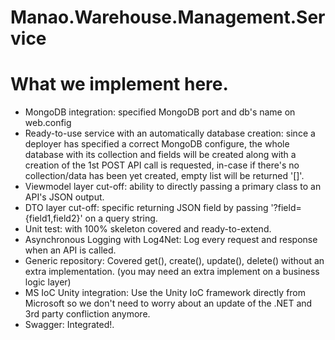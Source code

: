 # Manao.Warehouse.Management.Service

# What we implement here.
- MongoDB integration: specified MongoDB port and db's name on web.config
- Ready-to-use service with an automatically database creation: since a deployer has specified a correct MongoDB configure, the whole database with its collection and fields will be created along with a creation of the 1st POST API call is requested, in-case if there's no collection/data has been yet created, empty list will be returned '[]'.
- Viewmodel layer cut-off: ability to directly passing a primary class to an API's JSON output.
- DTO layer cut-off: specific returning JSON field by passing '?field={field1,field2}' on a query string.
- Unit test: with 100% skeleton covered and ready-to-extend.
- Asynchronous Logging with Log4Net: Log every request and response when an API is called.
- Generic repository: Covered get(), create(), update(), delete() without an extra  implementation. (you may need an extra implement on a business logic layer)
- MS IoC Unity integration: Use the Unity IoC framework directly from Microsoft so we don't need to worry about an update of the .NET and 3rd party confliction anymore.
- Swagger: Integrated!.

